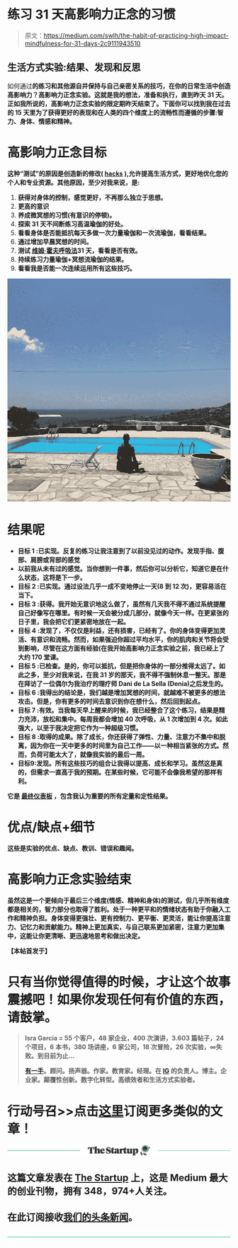# 练习 31 天高影响力正念的习惯

> 原文：<https://medium.com/swlh/the-habit-of-practicing-high-impact-mindfulness-for-31-days-2c9111943510>

## 生活方式实验:结果、发现和反思

如何通过[](https://es.wikipedia.org/wiki/Mindfulness_(psicolog%C3%ADa))**的练习和其他源自并保持与自己亲密关系的技巧，在你的日常生活中创造高影响力？高影响力正念实验。这就是我的想法，准备和执行，直到昨天 31 天。正如我所说的，高影响力正念实验的限定期昨天结束了。下面你可以找到我在过去的 15 天里为了获得更好的表现[](https://isragarcia.com/daily-high-performance-practices)**和在人类的四个维度上的流畅性而遵循的步骤:智力、身体、情感和精神。****

# ****高影响力正念目标****

****这种“测试”的原因是创造新的修改( [**hacks**](https://isragarcia.com/how-to-redesign-life-and-work) ),允许提高生活方式，更好地优化您的个人和专业资源。其他原因，至少对我来说，是:****

1.  ****获得对身体的控制，感觉更好，不再那么独立于思想。****
2.  ****更高的意识****
3.  ****养成微冥想的习惯(有意识的停顿)。****
4.  ****探索 31 天不间断练习高温瑜伽的好处。****
5.  ****看看身体是否能抵抗每天多做一次力量瑜伽和一次流瑜伽，看看结果。****
6.  ****通过增加早晨冥想的时间。****
7.  ****测试 [**维姆·霍夫呼吸法**](http://thoughtbrick.com/wim-hof-method/wim-hof-method-power-breath-exercise-explained/)31 天，看看是否有效。****
8.  ****持续练习力量瑜伽+冥想流瑜伽的结果。****
9.  ****看看我是否能一次连续运用所有这些技巧。****

****![](img/7dbce0592320066091e9ba682c2948c0.png)****

# ****结果呢****

*   ******目标 1** :已实现。反复的练习让我注意到了以前没见过的动作。发现手指、腹部、肩膀或背部的感觉****
*   ****以前我从未有过的感觉。当你想到一件事，然后你可以分析它，知道它是在什么状态，这将是下一步。****
*   ******目标 2** :已实现。通过设法几乎一成不变地停止一天(8 到 12 次)，更容易活在当下。****
*   ******目标 3** :获得。我开始无意识地这么做了，虽然有几天我不得不通过系统提醒自己好像写在哪里。有时候一天会被分成几部分，就像今天一样。在更紧张的日子里，我会把它们更紧密地放在一起。****
*   ******目标 4** :发现了，不仅仅是利益，还有损害，已经有了。你的身体变得更加灵活、有意识和流畅。然而，如果强迫你超过平均水平，你的肌肉和关节将会受到影响，尽管在这方面有经验(在我开始高影响力正念实验之前，我已经上了大约 170 堂课。****
*   ******目标 5** :已检查。是的，你可以抵抗，但是把你身体的一部分推得太远了。如此之多，至少对我来说，在我 31 岁的那天，我不得不强制休息一整天。那是在拜访了一位偶尔为我治疗的理疗师 Dani de La Sella (Denia)之后发生的。****
*   ******目标 6** :我得出的结论是，我们越是增加冥想的时间，就越难不被更多的想法攻击。但是，你有更多的时间去意识到你在想什么，然后回到起点。****
*   ******目标 7** :有效。当我每天早上醒来的时候，我已经整合了这个练习，结果是精力充沛，放松和集中。每周我都会增加 40 次呼吸，从 1 次增加到 4 次。如此强大，以至于我决定把它作为一种超级习惯。****
*   ******目标 8** :取得的成果。除了成长，你还获得了弹性、力量、注意力不集中和脱离，因为你在一天中更多的时间里为自己工作——以一种相当紧张的方式。然而，负荷可能太大了，就像我实验的最后一周。****
*   ******目标**9:发现。所有这些技巧的组合让我得以提高、成长和学习。虽然这是真的，但需求一直高于我的预期。在某些时候，它可能不会像我希望的那样有利。****

****它是 [**最终仪表板**](https://docs.google.com/spreadsheets/d/1Uvc0NUU_S3zIuDx4HsDe7nP__sSGCRgKSt96OEN5mB8/edit?usp=sharing) ，包含我认为重要的所有定量和定性结果。****

# ****优点/缺点+细节****

****这些是实验的优点、缺点、教训、错误和趣闻。****

# ****高影响力正念实验结束****

****虽然这是一个更倾向于最后三个维度(情感、精神和身体)的测试，但几乎所有维度都是相关的，智力部分也取得了胜利。处于一种更平和的情绪状态有助于你融入工作和精神负担。身体变得更强壮、更有控制力、更平衡、更灵活，能让你提高注意力、记忆力和贡献能力。精神上更加真实，与自己联系更加紧密，注意力更加集中，这能让你更清晰、更迅速地思考和做出决定。****

****【本帖首发于[](https://isragarcia.com/high-impact-mindfulness-experiment)**】******

# ******只有当你觉得值得的时候，才让这个故事震撼吧！如果你发现任何有价值的东西，请鼓掌。******

> ******Isra Garcia = 55 个客户，48 家企业，400 次演讲，3.603 篇帖子，24 个项目，6 本书，380 场讲座，6 家公司，18 次冒险，26 次实验，∞失败。到目前为止…******
> 
> ******[有一手](https://isragarcia.com/wp/marketer)。顾问。扬声器。作家。教育家。经理。在 [IG](http://thisisig.com) 的负责人。博主。企业家。颠覆性创新。数字化转型。高绩效者和生活方式实验者。******

# ******行动号召>>点击[这里](http://feeds.feedburner.com/isragarcia)订阅更多类似的文章！******

******[![](img/308a8d84fb9b2fab43d66c117fcc4bb4.png)](https://medium.com/swlh)******

## ******这篇文章发表在 [The Startup](https://medium.com/swlh) 上，这是 Medium 最大的创业刊物，拥有 348，974+人关注。******

## ******在此订阅接收[我们的头条新闻](http://growthsupply.com/the-startup-newsletter/)。******

******[![](img/b0164736ea17a63403e660de5dedf91a.png)](https://medium.com/swlh)******